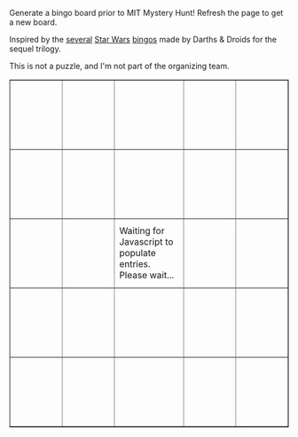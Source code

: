 Generate a bingo board prior to MIT Mystery Hunt! Refresh the page to get a new board.

Inspired by the [several](https://www.darthsanddroids.net/bingo/Episode7/) [Star Wars](https://www.darthsanddroids.net/bingo/Episode8/) [bingos](http://www.darthsanddroids.net/bingo/Episode9/) made by Darths & Droids for the sequel trilogy.

This is not a puzzle, and I'm not part of the organizing team.

<table border="1" cellpadding="0" cellspacing="0">
    <tr>
        <td width="125" height="125" id="00"></td>
        <td width="125" height="125" id="01"></td>
        <td width="125" height="125" id="02"></td>
        <td width="125" height="125" id="03"></td>
        <td width="125" height="125" id="04"></td>
    </tr>
    <tr>
        <td width="125" height="125" id="10"></td>
        <td width="125" height="125" id="11"></td>
        <td width="125" height="125" id="12"></td>
        <td width="125" height="125" id="13"></td>
        <td width="125" height="125" id="14"></td>
    </tr>
    <tr>
        <td width="125" height="125" id="20"></td>
        <td width="125" height="125" id="21"></td>
        <td width="125" height="125" id="22">Waiting for Javascript to populate entries. Please wait...</td>
        <td width="125" height="125" id="23"></td>
        <td width="125" height="125" id="24"></td>
    </tr>
    <tr>
        <td width="125" height="125" id="30"></td>
        <td width="125" height="125" id="31"></td>
        <td width="125" height="125" id="32"></td>
        <td width="125" height="125" id="33"></td>
        <td width="125" height="125" id="34"></td>
    </tr>
    <tr>
        <td width="125" height="125" id="40"></td>
        <td width="125" height="125" id="41"></td>
        <td width="125" height="125" id="42"></td>
        <td width="125" height="125" id="43"></td>
        <td width="125" height="125" id="44"></td>
    </tr>
</table>

<script>
var PHRASE_LIST = [
    "Puzzle release delayed due to technical difficulties.",
    // "Puzzle requires cooking something for HQ.",
    "Multiple teams are on the final runaround simultaneously.",
    "First puzzle is solved in the first 10 minutes.",
    "First meta is solved in the first 2 hours.",
    "Puzzle references previous Mystery Hunts.",
    "Puzzle uses an anime that started airing in the past 2 years.",
    "Puzzle uses a TV show that stopped airing before 1990.",
    "Puzzle involves playing a video game.",
    "Puzzle uses a video game released in the past 2 years.",
    "Hunt is won before Sunday (Eastern time zone).",
    "Hunt is won on Monday (Eastern time zone).",
    "Puzzle whose crucial step is realizing it matches an MIT landmark.",
    "Puzzle which has the phrase HERRING or RED HERRING",
    "Something given at the start of Hunt is a puzzle.",
    "No errata is issued during Hunt.",
    "Puzzle is a Duck Konundrum.",
    "Puzzle requires playing out a board game.",
    "A puzzle is part of at least two metapuzzles.",
    "Puzzle where anagramming is part of the intended solution.",
    "Puzzle uses element symbols.",
    "Puzzle uses grad-level math or higher.",
    "Puzzle about a webcomic.",
    "Puzzle where teams must create a music video.",
    "Puzzle about Taylor Swift.",
    "Puzzle about Magic: the Gathering.",
    "Puzzle data is embedded in something publicly available months ago.",
    "Puzzle uses blockchains or cryptocurrency in some way.",
    "Puzzle about bridge or poker.",
    "Puzzle uses ternary in extraction.",
    // "Need to ask for a replacement for a physical puzzle.",
    "SCAVENGER HUNT!!!",
    "Metapuzzle solved with <= half the answers.",
    "A puzzle has multiple answers.",
    "The winning team has < 50 members.",
    "The winning team has 50+ members.",
    "More than 15 incorrect guesses on a single puzzle.",
    "Puzzle requires identifying over 25 audio clips.",
    "\"That can't be the right idea!\" It's the right idea.",
    "Puzzle is stuck for 4+ hours, then gets backsolved.",
    "Puzzle is stuck for 30+ minutes, then someone checks the work and solves it.",
    "Puzzle is stuck because final step is to solve a cryptic and no one can.",
    "Puzzle has a clue that references COVID-19 or the coronavirus.",
    "Puzzle about Harry Potter.",
    "Puzzle about Lord of the Rings.",
    "Puzzle that uses solfege.",
    "Puzzle that uses blood types.",
    "A cryptics puzzle where the wordplay half must be modified first.",
    "Puzzle referencing a Pixar movie.",
    "Answer to the puzzle appears in the title.",
    "There's a copy-to-clipboard button.",
    "Puzzle references the US 2020 election.",
    "External tool used for hunt goes down.",
    "Puzzle that requires physically running around.",
    "Puzzle that requires GPS spoofing.",
    "Puzzle that references Pokemon.",
    "Puzzle whose title is a palindrome at least 3 characters long.",
    "PuZzle whose answer is a palindrome",
    "At least 3 different palindromes appear in kickoff",
    "Team emoji are used in a puzzle",
    "Puzzle that reference My Little Pony",
    "The hunt has 160+ puzzles",
    "The hunt has < 160 puzzles",
    "A logic puzzle with more than one solution",
    "Non-meta puzzle answer is over 20 letters long",
    "Puzzle that references Star Trek"
];

function shuffle(array) {
    var currentIndex = array.length
      , temporaryValue
      , randomIndex
      ;

    // While there remain elements to shuffle...
    while (0 !== currentIndex) {

      // Pick a remaining element...
      randomIndex = Math.floor(Math.random() * currentIndex);
      currentIndex -= 1;

      // And swap it with the current element.
      temporaryValue = array[currentIndex];
      array[currentIndex] = array[randomIndex];
      array[randomIndex] = temporaryValue;
    }

    return array;
}

// Shuffle then take first 24 entries.
PHRASE_LIST = shuffle(PHRASE_LIST);

var count = 0;
for (i = 0; i < 5; i++) {
    for (j = 0; j < 5; j++) {
        // Assign entries
        var id = i.toString() + j.toString();
        var element = document.getElementById(id);
        if (i === 2 && j === 2) {
            element.innerHTML = "FREE SQUARE: \"This is not a puzzle.\"";
            element.style.fontWeight = "bold";
        } else {
            element.innerHTML = PHRASE_LIST[count++];
        }
        // Misc styling
        element.style.textAlign = "center";
        element.style.verticalAlign = "middle";
    }
}
</script>
